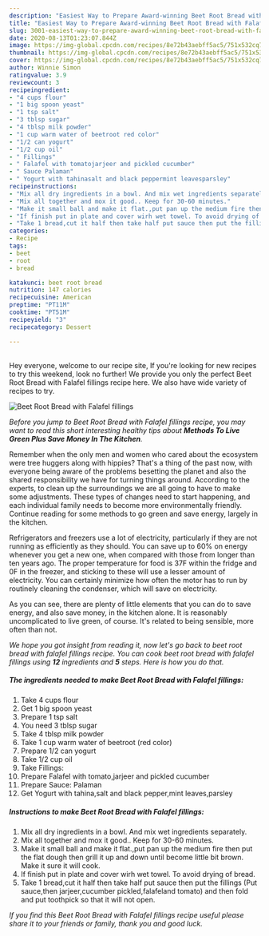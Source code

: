 ```yaml
---
description: "Easiest Way to Prepare Award-winning Beet Root Bread with Falafel fillings"
title: "Easiest Way to Prepare Award-winning Beet Root Bread with Falafel fillings"
slug: 3001-easiest-way-to-prepare-award-winning-beet-root-bread-with-falafel-fillings
date: 2020-08-13T01:23:07.844Z
image: https://img-global.cpcdn.com/recipes/8e72b43aebff5ac5/751x532cq70/beet-root-bread-with-falafel-fillings-recipe-main-photo.jpg
thumbnail: https://img-global.cpcdn.com/recipes/8e72b43aebff5ac5/751x532cq70/beet-root-bread-with-falafel-fillings-recipe-main-photo.jpg
cover: https://img-global.cpcdn.com/recipes/8e72b43aebff5ac5/751x532cq70/beet-root-bread-with-falafel-fillings-recipe-main-photo.jpg
author: Winnie Simon
ratingvalue: 3.9
reviewcount: 3
recipeingredient:
- "4 cups flour"
- "1 big spoon yeast"
- "1 tsp salt"
- "3 tblsp sugar"
- "4 tblsp milk powder"
- "1 cup warm water of beetroot red color"
- "1/2 can yogurt"
- "1/2 cup oil"
- " Fillings"
- " Falafel with tomatojarjeer and pickled cucumber"
- " Sauce Palaman"
- " Yogurt with tahinasalt and black peppermint leavesparsley"
recipeinstructions:
- "Mix all dry ingredients in a bowl. And mix wet ingredients separately."
- "Mix all together and mox it good.. Keep for 30-60 minutes."
- "Make it small ball and make it flat.,put pan up the medium fire then put the flat dough then grill it up and down until become little bit brown. Make it sure it will cook."
- "If finish put in plate and cover wirh wet towel. To avoid drying of bread."
- "Take 1 bread,cut it half then take half put sauce then put the fillings (Put sauce,then jarjeer,cucumber pickled,falafeland tomato) and then fold and put toothpick so that it will not open."
categories:
- Recipe
tags:
- beet
- root
- bread

katakunci: beet root bread 
nutrition: 147 calories
recipecuisine: American
preptime: "PT11M"
cooktime: "PT51M"
recipeyield: "3"
recipecategory: Dessert

---
```

<br>
Hey everyone, welcome to our recipe site, If you're looking for new recipes to try this weekend, look no further! We provide you only the perfect Beet Root Bread with Falafel fillings recipe here. We also have wide variety of recipes to try.
<br>


![Beet Root Bread with Falafel fillings](https://img-global.cpcdn.com/recipes/8e72b43aebff5ac5/751x532cq70/beet-root-bread-with-falafel-fillings-recipe-main-photo.jpg)

<i>Before you jump to Beet Root Bread with Falafel fillings recipe, you may want to read this short interesting healthy tips about 
<strong>Methods To Live Green Plus Save Money In The Kitchen</strong>.</i>
</br>

Remember when the only men and women who cared about the ecosystem were tree huggers along with hippies? That's a thing of the past now, with everyone being aware of the problems besetting the planet and also the shared responsibility we have for turning things around. According to the experts, to clean up the surroundings we are all going to have to make some adjustments. These types of changes need to start happening, and each individual family needs to become more environmentally friendly. Continue reading for some methods to go green and save energy, largely in the kitchen.

Refrigerators and freezers use a lot of electricity, particularly if they are not running as efficiently as they should. You can save up to 60% on energy whenever you get a new one, when compared with those from longer than ten years ago. The proper temperature for food is 37F within the fridge and 0F in the freezer, and sticking to these will use a lesser amount of electricity. You can certainly minimize how often the motor has to run by routinely cleaning the condenser, which will save on electricity.

As you can see, there are plenty of little elements that you can do to save energy, and also save money, in the kitchen alone. It is reasonably uncomplicated to live green, of course. It's related to being sensible, more often than not.


<i>We hope you got insight from reading it, now let's go back to beet root bread with falafel fillings recipe. You can cook beet root bread with falafel fillings using <strong>12</strong> ingredients and <strong>5</strong> steps. Here is how you do that.
</i>

##### The ingredients needed to make Beet Root Bread with Falafel fillings:

1. Take 4 cups flour
1. Get 1 big spoon yeast
1. Prepare 1 tsp salt
1. You need 3 tblsp sugar
1. Take 4 tblsp milk powder
1. Take 1 cup warm water of beetroot (red color)
1. Prepare 1/2 can yogurt
1. Take 1/2 cup oil
1. Take  Fillings:
1. Prepare  Falafel with tomato,jarjeer and pickled cucumber
1. Prepare  Sauce: Palaman
1. Get  Yogurt with tahina,salt and black pepper,mint leaves,parsley


##### Instructions to make Beet Root Bread with Falafel fillings:

1. Mix all dry ingredients in a bowl. And mix wet ingredients separately.
1. Mix all together and mox it good.. Keep for 30-60 minutes.
1. Make it small ball and make it flat.,put pan up the medium fire then put the flat dough then grill it up and down until become little bit brown. Make it sure it will cook.
1. If finish put in plate and cover wirh wet towel. To avoid drying of bread.
1. Take 1 bread,cut it half then take half put sauce then put the fillings (Put sauce,then jarjeer,cucumber pickled,falafeland tomato) and then fold and put toothpick so that it will not open.


<i>If you find this Beet Root Bread with Falafel fillings recipe useful please share it to your friends or family, thank you and good luck.</i>

